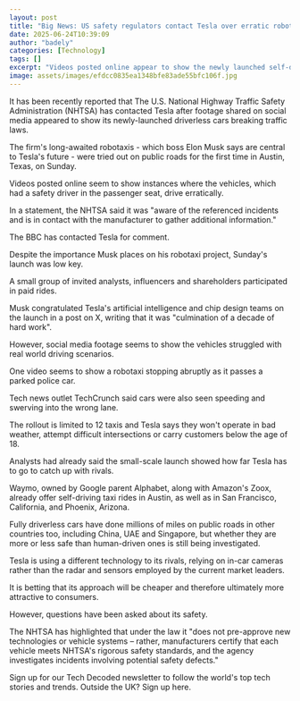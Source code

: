 ```yaml
---
layout: post
title: "Big News: US safety regulators contact Tesla over erratic robotaxis"
date: 2025-06-24T10:39:09
author: "badely"
categories: [Technology]
tags: []
excerpt: "Videos posted online appear to show the newly launched self-driving cars speeding and driving in the wrong lane."
image: assets/images/efdcc0835ea1348bfe83ade55bfc106f.jpg
---
```


It has been recently reported that The U.S. National Highway Traffic Safety Administration (NHTSA) has contacted Tesla after footage shared on social media appeared to show its newly-launched driverless cars breaking traffic laws.

The firm's long-awaited robotaxis - which boss Elon Musk says are central to Tesla's future - were tried out on public roads for the first time in Austin, Texas, on Sunday.

Videos posted online seem to show instances where the vehicles, which had a safety driver in the passenger seat, drive erratically.

In a statement, the NHTSA said it was "aware of the referenced incidents and is in contact with the manufacturer to gather additional information."

The BBC has contacted Tesla for comment.

Despite the importance Musk places on his robotaxi project, Sunday's launch was low key.

A small group of invited analysts, influencers and shareholders participated in paid rides. 

Musk congratulated Tesla's artificial intelligence and chip design teams on the launch in a post on X, writing that it was "culmination of a decade of hard work".

However, social media footage seems to show the vehicles struggled with real world driving scenarios.

One video seems to show a robotaxi stopping abruptly as it passes a parked police car.

Tech news outlet TechCrunch said cars were also seen speeding and swerving into the wrong lane.

The rollout is limited to 12 taxis and Tesla says they won't operate in bad weather, attempt difficult intersections or carry customers below the age of 18.

Analysts had already said the small-scale launch showed how far Tesla has to go to catch up with rivals.

Waymo, owned by Google parent Alphabet, along with Amazon's Zoox, already offer self-driving taxi rides in Austin, as well as in San Francisco, California, and Phoenix, Arizona.

Fully driverless cars have done millions of miles on public roads in other countries too, including China, UAE and Singapore, but whether they are more or less safe than human-driven ones is still being investigated.

Tesla is using a different technology to its rivals, relying on in-car cameras rather than the radar and sensors employed by the current market leaders.

It is betting that its approach will be cheaper and therefore ultimately more attractive to consumers.

However, questions have been asked about its safety.

The NHTSA has highlighted that under the law it "does not pre-approve new technologies or vehicle systems – rather, manufacturers certify that each vehicle meets NHTSA's rigorous safety standards, and the agency investigates incidents involving potential safety defects."

Sign up for our Tech Decoded newsletter to follow the world's top tech stories and trends. Outside the UK? Sign up here.

